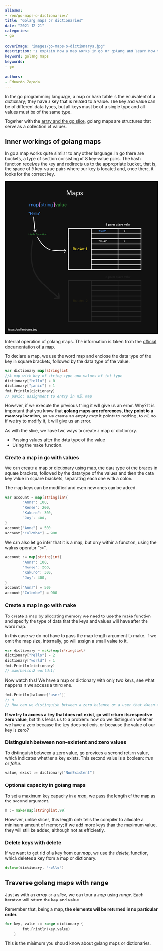 ```yaml
---
aliases:
- /en/go-maps-o-dictionaries/
title: "Golang maps or dictionaries"
date: "2021-12-21"
categories:
- go

coverImage: "images/go-maps-o-dictionarys.jpg"
description: "I explain how a map works in go or golang and learn how to declare them, create them explicitly with make and traverse them with range."
keyword: golang maps
keywords:
- go

authors:
- Eduardo Zepeda
---
```


In the go programming language, a map or hash table is the equivalent of a dictionary; they have a key that is related to a value. The key and value can be of different data types, but all keys must be of a single type and all values must be of the same type.

Together with the [array and the go slice](/en/go-slices-y-arrays-characteristicas-and-basic-uses/), golang maps are structures that serve as a collection of values.

## Inner workings of golang maps

In go a map works quite similar to any other language. In go there are buckets, a type of section consisting of 8 key-value pairs. The hash function receives the key and redirects us to the appropriate bucket, that is, the space of 9 key-value pairs where our key is located and, once there, it looks for the correct key.

![Inner workings of golang maps in the programming language go.](images/mapsGolang-1.png)

Internal operation of golang maps. The information is taken from the [official documentation of a map](https://go.dev/src/runtime/map.go).

To declare a map, we use the word map and enclose the data type of the key in square brackets, followed by the data type of the value.

```go
var dictionary map[string]int
//A map with key of string type and values of int type 
dictionary["hello"] = 0
dictionary["panic"] = 1
fmt.Println(dictionary)
// panic: assignment to entry in nil map
```

However, if we execute the previous thing it will give us an error. Why? It is important that you know that **golang maps are references, they point to a memory location**, as we create an empty _map_ it points to nothing, to _nil_, so if we try to modify it, it will give us an error.

As with the slice, we have two ways to create a map or dictionary.

* Passing values after the data type of the value
* Using the make function.

### Create a map in go with values

We can create a map or dictionary using map, the data type of the braces in square brackets, followed by the data type of the values and then the data key value in square brackets, separating each one with a colon.

The map keys can be modified and even new ones can be added.

```go
var account = map[string]int{
        "Anna": 100,
        "Renee": 200,
        "Kakuro": 300,
        "Joy": 400,
}
account["Anna"] = 500
account["Colombe"] = 900
```

We can also let go infer that it is a map, but only within a function, using the walrus operator ":=".

```go
account := map[string]int{
        "Anna": 100,
        "Renee": 200,
        "Kakuro": 300,
        "Joy": 400,
}
account["Anna"] = 500
account["Colombe"] = 900
```

### Create a map in go with make

To create a map by allocating memory we need to use the make function and specify the type of data that the keys and values will have after the word map.

In this case we do not have to pass the map length argument to make. If we omit the map size, internally, go will assign a small value to it.

```go
var dictionary = make(map[string]int)
dictionary["hello"] = 2
dictionary["world"] = 1
fmt.Println(dictionary)
// map[hello:2 world:1]
```

Now watch this! We have a map or dictionary with only two keys, see what happens if we access a third one.

```go
fmt.Println(balance["user"])
// 0
// How can we distinguish between a zero balance or a user that doesn't exist
```

**If we try to access a key that does not exist, go will return its respective zero value**, but this leads us to a problem: how do we distinguish whether we have a zero because the key does not exist or because the value of our key is zero?

### Distinguish between non-existent and zero values

To distinguish between a zero value, go provides a second return value, which indicates whether a key exists. This second value is a boolean: _true_ or _false_.

```go
value, exist := dictionary["NonExistent"]
```

### Optional capacity in golang maps

To set a maximum key capacity in a _map_, we pass the length of the map as the second argument.

```go
m := make(map[string]int,99)
```

However, unlike slices, this length only tells the compiler to allocate a minimum amount of memory; if we add more keys than the maximum value, they will still be added, although not as efficiently.

### Delete keys with delete

If we want to get rid of a key from our _map_, we use the _delete,_ function, which deletes a key from a map or dictionary.

```go
delete(dictionary, "hello")
```

## Traverse golang maps with range

Just as with an _array_ or a _slice_, we can tour a _map_ using _range_. Each iteration will return the key and value.

Remember that, being a map, **the elements will be returned in no particular order**.

```go
for key, value := range dictionary {
        fmt.Println(key,value)
    }
```

This is the minimum you should know about golang maps or dictionaries.
